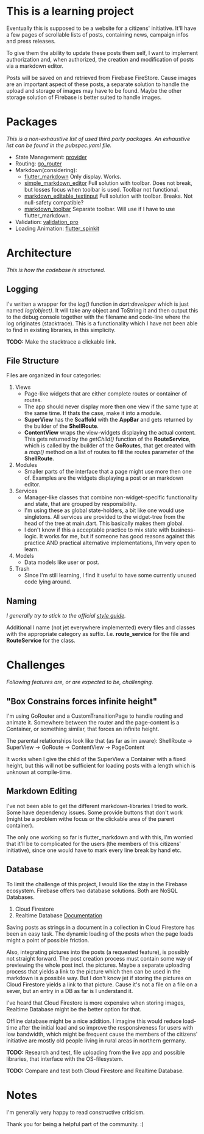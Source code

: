 # This is a learning project

Eventually this is supposed to be a website for a citizens' initiative. It'll have a few pages of scrollable lists of posts, containing news, campaign infos and press releases. 

To give them the ability to update these posts them self, I want to implement authorization and, when authorized, the creation and modification of posts via a markdown editor.

Posts will be saved on and retrieved from Firebase FireStore. Cause images are an important aspect of these posts, a separate solution to handle the upload and storage of images may have to be found. Maybe the other storage solution of Firebase is better suited to handle images. 

# Packages
_This is a non-exhaustive list of used third party packages. An exhaustive list can be found in the pubspec.yaml file._   

- State Management: [provider](https://pub.dev/packages/provider)
- Routing:          [go_router](https://pub.dev/packages/go_router)
- Markdown(considering):          
    - [flutter_markdown](https://pub.dev/packages/flutter_markdown)
    Only display. Works.
    - [simple_markdown_editor](https://pub.dev/packages/simple_markdown_editor) 
    Full solution with toolbar. Does not break, but losses focus when toolbar is used. Toolbar not functional.
    - [markdown_editable_textinput](https://pub.dev/packages/markdown_editable_textinput)
    Full solution with toolbar. Breaks. Not null-safety compatible?
    - [markdown_toolbar](https://pub.dev/packages/markdown_toolbar)
    Separate toolbar. Will use if I have to use flutter_markdown. 
- Validation:       [validation_pro](https://pub.dev/packages/validation_pro)
- Loading Animation: [flutter_spinkit](https://pub.dev/packages/flutter_spinkit)

# Architecture
_This is how the codebase is structured._

## Logging
I'v written a wrapper for the _log()_ function in _dart:developer_ which is just named _log(object)_. It will take any object and ToString it and then output this to the debug console together with the filename and code-line where the log originates (stacktrace). This is a functionality which I have not been able to find in existing libraries, in this simplicity. 

**TODO:** Make the stacktrace a clickable link.

## File Structure
Files are organized in four categories:
1. Views
    - Page-like widgets that are either complete routes or container of routes. 
    - The app should never display more then one view if the same type at the same time. If thats the case, make it into a module.
    - **SuperView** has the **Scaffold** with the **AppBar** and gets returned by the builder of the **ShellRoute**.
    - **ContentView** wraps the view-widgets displaying the actual content. This gets returned by the _getChild()_ function of the **RouteService**, which is called by the builder of the **GoRoute**s, that get created with a _map()_ method on a list of routes to fill the routes parameter of the **ShellRoute**. 
2. Modules
    - Smaller parts of the interface that a page might use more then one of. Examples are the widgets displaying a post or an markdown editor.
3. Services
    - Manager-like classes that combine non-widget-specific functionality and state, that are grouped by responsibility.
    - I'm using these as global state-holders, a bit like one would use singletons. All services are provided to the widget-tree from the head of the tree at main.dart. This basically makes them global.
    - I don't know if this a acceptable practice to mix state with business-logic. It works for me, but if someone has good reasons against this practice AND practical alternative implementations, I'm very open to learn.    
4. Models
    - Data models like user or post.
5. Trash
    - Since I'm still learning, I find it useful to have some currently unused code lying around. 

## Naming
_I generally try to stick to the official [style guide](https://dart.dev/effective-dart/style)._

Additional I name (not jet everywhere implemented) every files and classes with the appropriate category as suffix. I.e. **route_service** for the file and **RouteService** for the class.

# Challenges
_Following features are, or are expected to be, challenging._

## "Box Constrains forces infinite height"
I'm using GoRouter and a CustomTransitionPage to handle routing and animate it. Somewhere between the router and the page-content is a Container, or something similar, that forces an infinite height. 

The parental relationships look like that (as far as im aware):
ShellRoute -> SuperView -> GoRoute -> ContentView -> PageContent

It works when I give the child of the SuperView a Container with a fixed height, but this will not be sufficient for loading posts with a length which is unknown at compile-time. 

## Markdown Editing
I've not been able to get the different markdown-libraries I tried to work. Some have dependency issues. Some provide buttons that don't work (might be a problem withe focus or the clickable area of the parent container). 

The only one working so far is flutter_markdown and with this, I'm worried that it'll be to complicated for the users (the members of this citizens' initiative), since one would have to mark every line break by hand etc.

## Database
To limit the challenge of this project, I would like the stay in the Firebase ecosystem. Firebase offers two database solutions. Both are NoSQL Databases.
1. Cloud Firestore
2. Realtime Database
[Documentation](https://firebase.google.com/docs/database/rtdb-vs-firestore)

Saving posts as strings in a document in a collection in Cloud Firestore has been an easy task. The dynamic loading of the posts when the page loads might a point of possible friction.

Also, integrating pictures into the posts (a requested feature), is possibly not straight forward. The post creation process must contain some way of previewing the whole post incl. the pictures. Maybe a separate uploading process that yields a link to the picture which then can be used in the markdown is a possible way. But I don't know jet if storing the pictures on Cloud Firestore yields a link to that picture. Cause it's not a file on a file on a sever, but an entry in a DB as far is I understand it.

I've heard that Cloud Firestore is more expensive when storing images, Realtime Database might be the better option for that. 

Offline database might be a nice addition. I imagine this would reduce load-time after the initial load and so improve the responsiveness for users with low bandwidth, which might be frequent cause the members of the citizens' initiative are mostly old people living in rural areas in northern germany.

**TODO:** Research and test, file uploading from the live app and possible libraries, that interface with the OS-filesystem.

**TODO:** Compare and test both Cloud Firestore and Realtime Database.

# Notes
I'm generally very happy to read constructive criticism. 

Thank you for being a helpful part of the community. :)